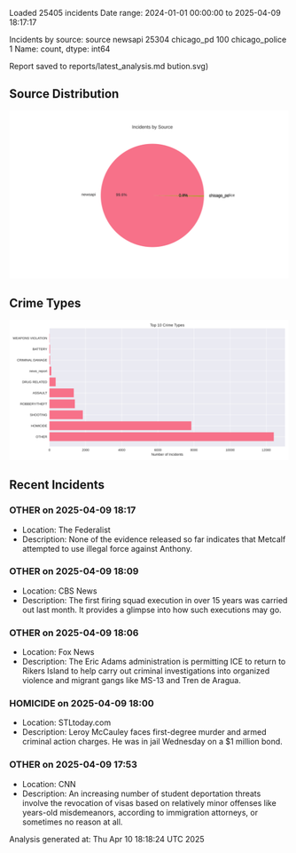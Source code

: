 
Loaded 25405 incidents
Date range: 2024-01-01 00:00:00 to 2025-04-09 18:17:17

Incidents by source:
source
newsapi           25304
chicago_pd          100
chicago_police        1
Name: count, dtype: int64

Report saved to reports/latest_analysis.md
bution.svg)

## Source Distribution
![Source Distribution](images/source_distribution.svg)

## Crime Types
![Crime Types](images/crime_types.svg)

## Recent Incidents

### OTHER on 2025-04-09 18:17
- Location: The Federalist
- Description: None of the evidence released so far indicates that Metcalf attempted to use illegal force against Anthony.


### OTHER on 2025-04-09 18:09
- Location: CBS News
- Description: The first firing squad execution in over 15 years was carried out last month. It provides a glimpse into how such executions may go.


### OTHER on 2025-04-09 18:06
- Location: Fox News
- Description: The Eric Adams administration is permitting ICE to return to Rikers Island to help carry out criminal investigations into organized violence and migrant gangs like MS-13 and Tren de Aragua.


### HOMICIDE on 2025-04-09 18:00
- Location: STLtoday.com
- Description: Leroy McCauley faces first-degree murder and armed criminal action charges. He was in jail Wednesday on a $1 million bond.


### OTHER on 2025-04-09 17:53
- Location: CNN
- Description: An increasing number of student deportation threats involve the revocation of visas based on relatively minor offenses like years-old misdemeanors, according to immigration attorneys, or sometimes no reason at all.

Analysis generated at: Thu Apr 10 18:18:24 UTC 2025
